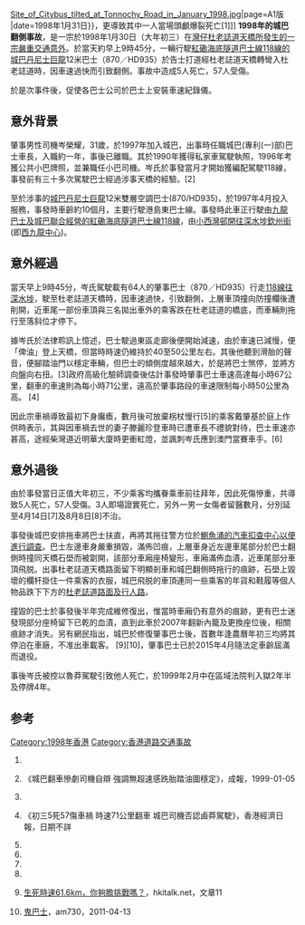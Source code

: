 [Site_of_Citybus_tilted_at_Tonnochy_Road_in_January_1998.jpg](https://zh.wikipedia.org/wiki/File:Site_of_Citybus_tilted_at_Tonnochy_Road_in_January_1998.jpg "fig:Site_of_Citybus_tilted_at_Tonnochy_Road_in_January_1998.jpg")|page=A1版
|date=1998年1月31日}}</ref>，更導致其中一人當場頭顱爆裂死亡\[1\]\]\]
**1998年的城巴翻側事故**，是一宗於1998年1月30日（大年初三）在[灣仔](../Page/灣仔.md "wikilink")[杜老誌道天橋所發生的一宗嚴重交通意外](../Page/杜老誌道.md "wikilink")。於當天約早上9時45分，一輛行駛[紅磡海底隧道巴士線118線的](../Page/過海隧道巴士118線.md "wikilink")[城巴](../Page/城巴.md "wikilink")[丹尼士巨龍](../Page/丹尼士巨龍／禿鷹巴士.md "wikilink")12米巴士（870／HD935）於告士打道經杜老誌道天橋轉彎入杜老誌道時，因車速過快而引致翻側。事故中造成5人死亡，57人受傷。

於是次事件後，促使各巴士公司於巴士上安裝車速紀錄儀。

## 意外背景

肇事男性司機岑榮耀，31歲，於1997年加入城巴，出事時任職城巴(專利(一)部)巴士車長，入職約一年，事後已離職。其於1990年獲得私家車駕駛執照，1996年考獲公共小巴牌照，並兼職任小巴司機。岑氏於事發當月才開始獲編配駕駛118線，事發前有三十多次駕駛巴士經過涉事天橋的經驗。\[2\]

至於涉事的[城巴](../Page/城巴.md "wikilink")[丹尼士巨龍](../Page/丹尼士巨龍.md "wikilink")12米雙層空調巴士(870/HD935)，於1997年4月投入服務，事發時車齡約10個月，主要行駛港島東巴士線。事發時此車正行駛由[九龍巴士及城巴聯合經營的](../Page/九龍巴士.md "wikilink")[紅磡海底隧道巴士線118線](../Page/過海隧道巴士118線.md "wikilink")，由[小西灣邨開往](../Page/小西灣邨.md "wikilink")[深水埗](../Page/深水埗.md "wikilink")[欽州街](../Page/欽州街.md "wikilink")(即[西九龍中心](../Page/西九龍中心.md "wikilink"))。

## 意外經過

當天早上9時45分，岑氏駕駛載有64人的肇事巴士（870／HD935）行走[118線往](../Page/過海隧道巴士118線.md "wikilink")[深水埗](../Page/深水埗.md "wikilink")，駛至杜老誌道天橋時，因車速過快，引致翻側，上層車頂撞向防撞欄後遭削開，近車尾一部份車頂與三名拋出車外的乘客跌在杜老誌道的橋底，而車輛則拖行至落斜位才停下。

據岑氏於法律聆訊上憶述，巴士駛過東區走廊後便開始減速，由於車速已減慢，便「俾油」登上天橋，但當時時速仍維持於40至50公里左右。其後他聽到滑胎的聲音，便腳踏油門以穩定車輛，但巴士的傾側度越來越大，於是將巴士煞停，並將方向盤向右扭。\[3\]政府高級化驗師調查後估計事發時肇事巴士車速高達每小時67公里，翻車的車速則為每小時71公里，遠高於肇事路段的車速限制每小時50公里為高。
\[4\]

因此宗車禍導致最初下身癱瘓，數月後可放棄柺杖慢行\[5\]的乘客戴肇基於庭上作供時表示，其與因車禍去世的妻子滕麗珍登車時已遭車長不禮貌對待，巴士車速亦甚高，途經柴灣道近明華大廈時更衝紅燈，並諷刺岑氏應到澳門當賽車手。\[6\]

## 意外過後

由於事發當日正值大年初三，不少乘客均攜眷乘車前往拜年，因此死傷慘重，共導致5人死亡，57人受傷。3人即場證實死亡，另外一男一女傷者留醫數月，分別延至4月14日\[7\]及8月8日\[8\]不治。

事發後城巴安排拖車將巴士扶直，再將其拖往警方位於[鰂魚涌的汽車扣查中心以便進行調查](../Page/鰂魚涌.md "wikilink")。巴士左邊車身嚴重損毀，滿佈凹痕，上層車身近左邊車尾部分於巴士翻側時撞同天橋石壆而被劏開，該部分車廂座椅變形，車廂滿佈血漬，近車尾部分車頂飛脱。出事杜老誌道天橋路面留下明顯剎車和城巴翻側時拖行的痕跡，石壆上毀壞的欄杆掛住一件乘客的衣服，城巴飛脱的車頂連同一些乘客的年貨和鞋履等個人物品跌下下方的[杜老誌道路面及行人路](../Page/杜老誌道.md "wikilink")。

撞毀的巴士於事發後半年完成維修復出，惟當時車廂仍有意外的痕跡，更有巴士迷發現部分座椅留下已乾的血漬，直到此車於2007年翻新內籠及更換座位後，相關痕跡才消失。另有網民指出，城巴於修復肇事巴士後，首數年逢農曆年初三均將其停泊在車廠，不准出車載客。
\[9\]\[10\]，肇事巴士已於2015年4月隨法定車齡屆滿而退役。

事後岑氏被控以魯莽駕駛引致他人死亡，於1999年2月中在區域法院判入獄2年半及停牌4年。

## 参考

<div class="references-small">

<references />

</div>

[Category:1998年香港](https://zh.wikipedia.org/wiki/Category:1998年香港 "wikilink")
[Category:香港道路交通事故](https://zh.wikipedia.org/wiki/Category:香港道路交通事故 "wikilink")

1.
2.  《城巴翻車慘劇司機自辯 強調無超速感跣胎踏油圖穩定》，成報，1999-01-05

3.
4.  《初三5死57傷車禍 時速71公里翻車 城巴司機否認鹵莽駕駛》，香港經濟日報，日期不詳

5.

6.
7.

8.
9.  [生死時速61.6km，你夠膽挑戰嗎？](http://www.hkitalk.net/HKiTalk2/viewthread.php?tid=644265&page=2#pid2358677)，hkitalk.net，文章11

10. [鬼巴士](http://www.am730.com.hk/article.php?article=52440)，am730，2011-04-13